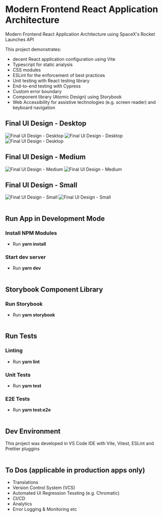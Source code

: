 # Modern Frontend React Application Architecture

Modern Frontend React Application Architecture using SpaceX's Rocket Launches API

This project demonstrates:

- decent React application configuration using Vite
- Typescript for static analysis
- CSS modules
- ESLint for the enforcement of best practices
- Unit testing with React testing library
- End-to-end testing with Cypress
- Custom error boundary
- Component library (Atomic Design) using Storybook
- Web Accessibility for assistive technologies (e.g. screen reader) and keyboard navigation

## **Final UI Design - Desktop**

![Final UI Design - Desktop](designs/desktop.png)
![Final UI Design - Desktop](designs/desktop-complete.png)
![Final UI Design - Desktop](designs/desktop-error.png)

## **Final UI Design - Medium**

![Final UI Design - Medium](designs/medium.png)
![Final UI Design - Medium](designs/medium-error.png)

## **Final UI Design - Small**

![Final UI Design - Small](designs/small.png)
![Final UI Design - Small](designs/small-error.png)
<br><br>

## Run App in Development Mode

### Install NPM Modules

- Run **yarn install**

### Start dev server

- Run **yarn dev**
  <br><br>

## Storybook Component Library

### Run Storybook

- Run **yarn storybook**
  <br><br>

## Run Tests

### Linting

- Run **yarn lint**

### Unit Tests

- Run **yarn test**

### E2E Tests

- Run **yarn test:e2e**
  <br><br>

## Dev Environment

This project was developed in VS Code IDE with Vite, Vitest, ESLint and Prettier pluggins
<br><br>

## To Dos (applicable in production apps only)

- Translations
- Version Control System (VCS)
- Automated UI Regression Tessting (e.g. Chromatic)
- CI/CD
- Analytics
- Error Logging & Monitoring etc
